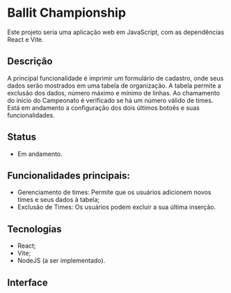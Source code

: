 
# Ballit Championship

Este projeto seria uma aplicação web em JavaScript, com as dependências React e Vite.

## Descrição

A principal funcionalidade é imprimir um formulário de cadastro, onde seus dados serão mostrados em uma tabela de organização. A tabela permite a exclusão dos dados, número máximo e mínimo de linhas. Ao chamamento do início do Campeonato é verificado se há um número válido de times. Está em andamento a configuração dos dois últimos botoês e suas funcionalidades.

## Status
- Em andamento.

## Funcionalidades principais:

- Gerenciamento de times: Permite que os usuários adicionem novos times e seus dados à tabela;
- Exclusão de Times: Os usuários podem excluir a sua última inserção.

## Tecnologias 
- React;
- Vite;
- NodeJS (a ser implementado).

## Interface

